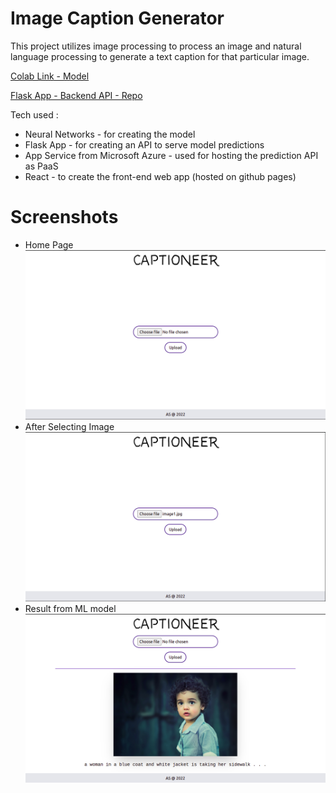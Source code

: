 # Image Caption Generator

This project utilizes image processing to process an image and natural language processing to generate a text caption for that particular image.

[Colab Link - Model](https://colab.research.google.com/drive/1C0yy4ORhGkaOZMuoTkTWRq11Euzu1EMm?usp=sharing)

[Flask App - Backend API - Repo](https://github.com/lookB4Uleap/project_Captioneer_API)

Tech used :
- Neural Networks - for creating the model
- Flask App - for creating an API to serve model predictions
- App Service from Microsoft Azure - used for hosting the prediction API as PaaS
- React - to create the front-end web app (hosted on github pages)

# Screenshots
- Home Page
![Home Page Image](./images/image1.png)
- After Selecting Image
![Selected Pic Image Page](./images/image2.png)
- Result from ML model
![Result Image](./images/image3.png)

